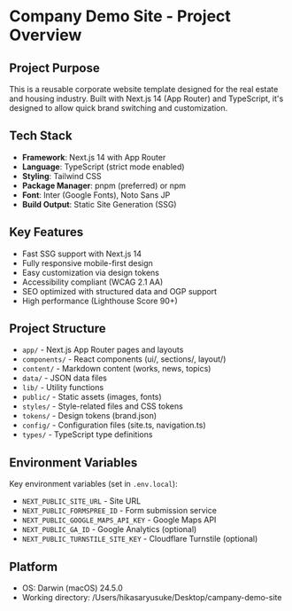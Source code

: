 # Company Demo Site - Project Overview

## Project Purpose
This is a reusable corporate website template designed for the real estate and housing industry. Built with Next.js 14 (App Router) and TypeScript, it's designed to allow quick brand switching and customization.

## Tech Stack
- **Framework**: Next.js 14 with App Router
- **Language**: TypeScript (strict mode enabled)
- **Styling**: Tailwind CSS
- **Package Manager**: pnpm (preferred) or npm
- **Font**: Inter (Google Fonts), Noto Sans JP
- **Build Output**: Static Site Generation (SSG)

## Key Features
- Fast SSG support with Next.js 14
- Fully responsive mobile-first design
- Easy customization via design tokens
- Accessibility compliant (WCAG 2.1 AA)
- SEO optimized with structured data and OGP support
- High performance (Lighthouse Score 90+)

## Project Structure
- `app/` - Next.js App Router pages and layouts
- `components/` - React components (ui/, sections/, layout/)
- `content/` - Markdown content (works, news, topics)
- `data/` - JSON data files
- `lib/` - Utility functions
- `public/` - Static assets (images, fonts)
- `styles/` - Style-related files and CSS tokens
- `tokens/` - Design tokens (brand.json)
- `config/` - Configuration files (site.ts, navigation.ts)
- `types/` - TypeScript type definitions

## Environment Variables
Key environment variables (set in `.env.local`):
- `NEXT_PUBLIC_SITE_URL` - Site URL
- `NEXT_PUBLIC_FORMSPREE_ID` - Form submission service
- `NEXT_PUBLIC_GOOGLE_MAPS_API_KEY` - Google Maps API
- `NEXT_PUBLIC_GA_ID` - Google Analytics (optional)
- `NEXT_PUBLIC_TURNSTILE_SITE_KEY` - Cloudflare Turnstile (optional)

## Platform
- OS: Darwin (macOS) 24.5.0
- Working directory: /Users/hikasaryusuke/Desktop/campany-demo-site